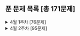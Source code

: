 ## 푼 문제 목록 [총 171문제]

<details>
<summary>4월 1주차 [76문제]</summary>
<div markdown="1">
  
|번호|티어|제목|
|--|--|--|
|2553|실버2|마지막 팩토리얼 수|
|1996|실버5|지뢰 찾기|
|1312|실버5|소수|
|1531|실버5|투명|
|2018|실버5|수들의 합 5|
|2303|실버5|숫자 게임|
|2358|실버5|평행선|
|2435|실버5|기상청 인턴 신현수|
|2628|실버5|종이자르기|
|2693|실버5|N번째 큰 수|
|4150|실버5|피보나치 수|
|5800|실버5|성적 통계|
|6550|실버5|부분 문자열|
|7785|실버5|회사에 있는 사람|
|9037|실버5|The candy war|
|9324|실버5|진짜 메시지|
|11170|실버5|0의 개수|
|11536|실버5|줄 세우기|
|11576|실버5|Base Conversion|
|11971|실버5|속도 위반|
|13015|실버5|별 찍기 - 23|
|14582|실버5|오늘도 졌다|
|14729|실버5|칠무해|
|14916|실버5|거스름돈|
|15489|실버5|파스칼 삼각형|
|15548|실버5|if|
|16171|실버5|나는 친구가 적다 (Small)|
|17262|실버5|팬덤이 넘쳐흘러|
|17478|실버5|재귀함수가 뭔가요?|
|17509|실버5|And the Winner Is... Ourselves!|
|17521|실버5|Byte Coin|
|18511|실버5|큰 수 구성하기|
|19939|실버5|박 터트리기|
|1235|실버4|학생 번호|
|1388|실버4|바닥 장식|
|1544|실버4|사이클 단어|
|1758|실버4|알바생 강호|
|1812|실버4|사탕|
|1822|실버4|차집합|
|19413|실버4|달팽이|
|2331|실버4|반복수열|
|2417|실버4|정수 제곱근|
|2477|실버4|참외밭|
|2485|실버4|가로수|
|2493|실버4|수열|
|2567|실버4|색종이 - 2|
|2607|실버4|비슷한 단어|
|2621|실버4|카드게임|
|2799|실버4|블라인드|
|2865|실버4|나는 위대한 슈퍼스타K|
|2980|실버4|도로와 신호등|
|3474|실버4|교수가 된 현우|
|3986|실버4|좋은 단어|
|4134|실버4|다음 소수|
|5623|실버4|수열의 합|
|8394|실버4|악수|
|9342|실버4|염색체|
|9417|실버4|최대 GCD|
|10157|실버4|자리배정|
|10837|실버4|동전 게임|
|11947|실버4|이런 반전이|
|12782|실버4|비트 우정지수|
|12789|실버4|도키도키 간식드리미|
|13413|실버4|오셀로 재배치|
|13699|실버4|점화식|
|14646|실버5|욱제는 결정장애야!!|
|14753|실버4|MultiMax|
|15815|실버3|천재 수학자 성필|
|15828|실버4|Router|
|17203|실버4|EasyMAX|
|17266|실버4|어두운 굴다리|
|20044|실버4|Project Teams|
|1072|실버3|게임|
|1269|실버3|대칭 차집합|
|1448|실버3|삼각형 만들기|
|1735|실버3|분수 합|

</div>
</details>


<details>
<summary>4월 2주차 [95문제]</summary>
<div markdown="1">
  
|번호|티어|제목|
|--|--|--|
|1788|실버3|피보나치 수의 확장|
|1972|실버3|놀라운 문자열|
|2872|실버3|우리집엔 도서관이 있어|
|2986|실버3|파스칼|
|3085|실버3|사탕 게임|
|3758|실버3|KCPC|
|4375|실버3|1|
|5545|실버3|최고의 피자|
|6591|실버3|이항 쇼다운|
|9507|실버3|Generations of Tribbles|
|9996|실버3|한국이 그리울 땐 서버에 접속하지|
|11441|실버3|합 구하기|
|11899|실버3|괄호 끼워넣기|
|11969|실버3|Breed Counting|
|12018|실버3|Yonsei TOTO|
|13414|실버3|수강신청|
|13417|실버3|카드 문자열|
|14235|실버3|크리스마스 선물|
|14426|실버3|접두사 찾기|
|14495|실버3|피보나치 비스무리한 수열|
|15353|실버3|큰 수 A+B (2)|
|15975|실버3|화살표 그리기|
|16165|실버3|걸그룹 마스터 준석이|
|16967|실버3|배열 복원하기|
|17175|실버3|피보나치는 지겨웡~|
|17212|실버3|달나라 토끼를 위한 구매대급 지불 도우미|
|18429|실버3|근손실|
|19637|실버3|IF문 좀 대신 써줘|
|19941|실버3|햄버거 분배|
|20300|실버3|서강근육맨|
|20920|실버3|영단어 암기는 괴로워|
|21921|실버3|블로그|
|1138|실버2|한 줄로 서기|
|1141|실버2|접두사|
|1535|실버2|안녕|
|1564|실버2|팩토리얼5|
|1660|실버2|캡틴 이다솜|
|1914|실버2|하노이 탑|
|2290|실버2|LCD Test|
|2529|실버2|부등호|
|2725|실버2|보이는 점의 개수|
|2823|실버2|유턴 싫어|
|2942|실버2|퍼거슨과 사과|
|2961|실버2|도영이가 만든 맛있는 음식|
|3184|실버2|양|
|3987|실버2|보이저 1호|
|5212|실버2|지구 온난화|
|6236|실버2|용돈 관리|
|9658|실버2|돌 게임 4|
|10997|실버2|별 찍기 - 22|
|11501|실버2|주식|
|14430|실버2|자원 캐기|
|14465|실버2|소가 길을 건너간 이유 5|
|14494|실버2|다이나믹이 뭐에요?|
|14620|실버2|꽃길|
|14650|실버2|걷다보니 신천역 삼 (Small)|
|15658|실버2|연산자 끼워넣기 (2)|
|15665|실버2|N과 M (11)|
|16401|실버2|과자 나눠주기|
|16924|실버2|십자가 찾기|
|18352|실버2|특정 거리의 도시 찾기|
|18353|실버2|병사 배치하기|
|20365|실버2|블로그2|
|24040|실버2|예쁜 케이크|
|1052|실버1|물병|
|1080|실버1|행렬|
|1189|실버1|컴백홈|
|1327|골드5|소트 게임|
|1446|실버1|지름길|
|1500|실버1|최대 곱|
|1633|골드5|최고의 팀 만들기|
|1669|골드5|멍멍이 쓰다듬기|
|1790|실버1|수 이어 쓰기 2|
|1793|실버1|타일링|
|1911|실버1|흙길 보수하기|
|2410|실버1|2의 멱수의 합|
|2502|실버1|떡 먹는 호랑이|
|2527|실버1|직사각형|
|2531|실버1|회전초밥|
|2564|실버1|경비원|
|2780|실버1|비밀번호|
|2841|실버1|외계인의 기타 연주|
|4358|실버1|생태학|
|4883|실버1|삼각 그래프|
|25178|실버5|두라무리 휴지|
|25179|실버3|배스킨라빈스~N~귀엽고~깜찍하게~|
|25180|실버3|썸 팰린드롬|
|25181|골드4|Swap the elements|
|25182|골드1|청정수열 (Hard)|
|25184|실버4|동가수열 구하기|
|25185|실버4|카드 뽑기|
|25186|실버2|INFP 두람|
|25187|골드4|고인물이 싫어요|
|25188|골드3|1, 3, 모 나누기|
|25189|골드2|시니컬한 개구리|

</div>
</details>

